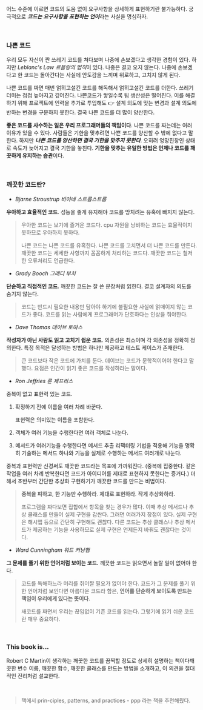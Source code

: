 어느 수준에 이르면 코드의 도움 없이 요구사항을 상세하게 표현하기란 불가능하다. 궁극적으로 ***코드는 요구사항을 표현하는 언어***라는 사실을 명심하자.

<br>

### 나쁜 코드

우리 모두 자신이 짠 쓰레기 코드를 쳐다보며 나중에 손보겠다고 생각한 경험이 있다.   하지만 *Leblanc's Law 르블랑의 법칙*이 있다. 나중은 결코 오지 않는다. 나중에 손보겠다고 한 코드는 돌아간다는 사실에 안도감을 느끼며 위로하고, 고치지 않게 된다.

나쁜 코드를 짜면 매번 얽히고설킨 코드를 해독해서 얽히고설킨 코드를 더한다. 쓰레기 더미는 점점 높아지고 깊어진다. 나쁜코드가 쌓일수록 팀 생산성은 떨어진다. 이를 해결하기 위해 프로젝트에 인력을 추가로 투입해도 👉 설계 의도에 맞는 변경과 설계 의도에 반하는 변경을 구분하지 못한다. 결국 나쁜 코드를 더 많이 양산한다.

**좋은 코드를 사수하는 일은 우리 프로그래머들의 책임이다**. 나쁜 코드를 짜는데는 여러 이유가 있을 수 있다. 사람들은 기한을 맞추려면 나쁜 코드를 양산할 수 밖에 없다고 말한다. 하지만 ***나쁜 코드를 양산하면 결국 기한을 맞추지 못한다***.  오히려 엉망진창인 상태로 속도가 늦어지고 결국 기한을 놓친다. **기한을 맞추는 유일한 방법은 언제나 코드를 깨끗하게 유지하는 습관**이다. 

<br>

### 깨끗한 코드란?

- *Bjarne Stroustrup 비야네 스트롭스트룹*

**우아하고 효율적인 코드**. 성능을 좋게 유지해야 코드를 망치려는 유혹에 빠지지 않는다.

> 우아한 코드는 보기에 즐거운 코드다. cpu 자원을 낭비하는 코드는 효율적이지 못하므로 우아하지 못하다. 
>
> 나쁜 코드는 나쁜 코드를 유혹한다. 나쁜 코드를 고치면서 더 나쁜 코드를 만든다. 깨끗한 코드는 세세한 사항까지 꼼꼼하게 처리하는 코드다. 깨끗한 코드는 철저한 오류처리도 언급한다.

- *Grady Booch 그래디 부치*

**단순하고 직접적인 코드**. 깨끗한 코드는 잘 쓴 문장처럼 읽힌다. 결코 설계자의 의도를 숨기지 않는다. 

> 코드는 반드시 필요한 내용만 담아야 하기에 불필요한 사실에 얽매이지 않는 코드가 좋다. 코드를 읽는 사람에게 프로그래머가 단호하다는 인상을 줘야한다. 

- *Dave Thomas 데이브 토마스*

**작성자가 아닌 사람도 읽고 고치기 쉽운 코드**. 의존성은 최소이며 각 의존성을 정확히 정의한다. 특정 목적은 달성하는 방법은 하나만 제공하고 테스트 케이스가 존재한다.

> 큰 코드보다 작은 코드에 가치를 둔다. 데이브는 코드가 문학적이어야 한다고 말했다. 요점은 인간이 읽기 좋은 코드를 작성하라는 말이다.
>
> [^커누스의 문학적 프로그래밍 8]: 저자가 이 책이 떠오른다고 말했다.

- *Ron Jeffries 론 제프리스*

중복이 없고 표현력 있는 코드.

1. 확정하기 전에 이름을 여러 차례 바꾼다.

   표현력은 의미있는 이름을 포함한다.

2. 객체가 여러 기능을 수행한다면 여러 객체로 나눈다.

3. 메서드가 여러기능을 수행한다면 메서드 추출 리팩터링 기법을 적용해 기능을 명확히 기술하는 메서드 하나와 기능을 실제로 수행하는 메서드 여러개로 나눈다.

중복과 표현력만 신경써도 깨끗한 코드라는 목표에 가까워진다. (중복에 집중한다. 같은 작업을 여러 차례 반복한다면 코드가 아이디어를 제대로 표현하지 못한다는 증거다.) 더해서 초반부터 간단한 추상화 구현하기가 깨끗한 코드를 만드는 비법이다.

> **중복을 피하고**, **한 기능만 수행하라**. **제대로 표현하라**. **작게 추상화하라.**
>
> 프로그램을 짜다보면 집합에서 항목을 찾는 경우가 많다. 이때 추상 메서드나 추상 클래스를 만들어 실제 구현을 감싼다. 그러면 여러가지 장점이 있다.  실제 구현은 해시맵 등으로 간단히 구현해도 괜찮다. 다른 코드는 추상 클래스나 추상 메서드가 제공하는 기능을 사용하므로 실제 구현은 언제든지 바꿔도 괜찮다는 것이다.

- *Ward Cunningham 워드 커닝햄*

**그 문제를 풀기 위한 언어처럼 보이는 코드.** 깨끗한 코드는 읽으면서 놀랄 일이 없어야 한다.

> 코드를 독해하느라 머리를 쥐어짤 필요가 없어야 한다. 코드가 그 문제를 풀기 위한 언어처럼 보인다면 아름다운 코드라 함은, **언어를 단순하게 보이도록 만드는 책임이 우리에게 있다는 뜻이다**.
>
> 새코드를 짜면서 우리는 끊임없이 기존 코드를 읽는다. 그렇기에 읽기 쉬운 코드란 매우 중요하다.

<br>

### This book is...

Robert C Martin이 생각하는 깨끗한 코드를 끔찍할 정도로 상세히 설명하는 책이다깨끗한 변수 이름, 깨끗한 함수, 깨끗한 클래스를 만드는 방법을 소개하고, 이 의견을 절대적인 진리처럼 설교한다. 

<br>

> 책에서 prin-ciples, patterns, and practices - ppp 라는 책을 추천해줬다.

